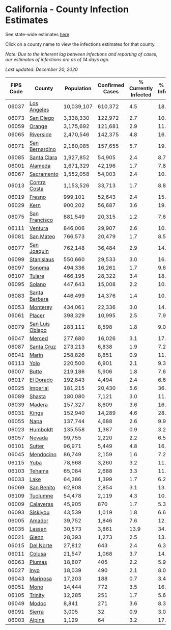 # California - County Infection Estimates

See state-wide estimates [here](/infections/us-ca).

Click on a county name to view the infections estimates for that county.

*Note: Due to the inherent lag between infections and reporting of cases, our estimates of infections are as of 14 days ago.*

*Last updated: December 20, 2020*

|   FIPS Code |                             County |   Population |   Confirmed Cases |   % Currently Infected |   % Total Infected |
|-------------|------------------------------------|--------------|-------------------|------------------------|--------------------|
|       06037 |         [Los Angeles](los-angeles) |   10,039,107 |           610,372 |                    4.5 |               18.4 |
|       06073 |             [San Diego](san-diego) |    3,338,330 |           122,972 |                    2.7 |               10.9 |
|       06059 |                   [Orange](orange) |    3,175,692 |           121,681 |                    2.9 |               11.4 |
|       06065 |             [Riverside](riverside) |    2,470,546 |           142,375 |                    4.8 |               16.9 |
|       06071 |   [San Bernardino](san-bernardino) |    2,180,085 |           157,655 |                    5.7 |               19.8 |
|       06085 |         [Santa Clara](santa-clara) |    1,927,852 |            54,905 |                    2.4 |                8.7 |
|       06001 |                 [Alameda](alameda) |    1,671,329 |            42,196 |                    1.7 |                7.8 |
|       06067 |           [Sacramento](sacramento) |    1,552,058 |            54,003 |                    2.4 |               10.3 |
|       06013 |       [Contra Costa](contra-costa) |    1,153,526 |            33,713 |                    1.7 |                8.8 |
|       06019 |                   [Fresno](fresno) |      999,101 |            52,643 |                    2.4 |               15.1 |
|       06029 |                       [Kern](kern) |      900,202 |            56,687 |                    3.6 |               19.2 |
|       06075 |     [San Francisco](san-francisco) |      881,549 |            20,315 |                    1.2 |                7.6 |
|       06111 |                 [Ventura](ventura) |      846,006 |            29,907 |                    2.6 |               10.5 |
|       06081 |             [San Mateo](san-mateo) |      766,573 |            20,479 |                    1.7 |                8.5 |
|       06077 |         [San Joaquin](san-joaquin) |      762,148 |            36,484 |                    2.9 |               14.4 |
|       06099 |           [Stanislaus](stanislaus) |      550,660 |            29,533 |                    3.0 |               16.4 |
|       06097 |                   [Sonoma](sonoma) |      494,336 |            16,261 |                    1.7 |                9.6 |
|       06107 |                   [Tulare](tulare) |      466,195 |            28,322 |                    3.4 |               18.7 |
|       06095 |                   [Solano](solano) |      447,643 |            15,008 |                    2.2 |               10.0 |
|       06083 |     [Santa Barbara](santa-barbara) |      446,499 |            14,376 |                    1.4 |               10.5 |
|       06053 |               [Monterey](monterey) |      434,061 |            22,336 |                    3.0 |               14.5 |
|       06061 |                   [Placer](placer) |      398,329 |            10,995 |                    2.5 |                7.9 |
|       06079 | [San Luis Obispo](san-luis-obispo) |      283,111 |             8,598 |                    1.8 |                9.0 |
|       06047 |                   [Merced](merced) |      277,680 |            16,026 |                    3.1 |               17.3 |
|       06087 |           [Santa Cruz](santa-cruz) |      273,213 |             6,838 |                    1.9 |                7.2 |
|       06041 |                     [Marin](marin) |      258,826 |             8,851 |                    0.9 |               11.6 |
|       06113 |                       [Yolo](yolo) |      220,500 |             6,901 |                    2.1 |                9.3 |
|       06007 |                     [Butte](butte) |      219,186 |             5,906 |                    1.8 |                7.6 |
|       06017 |             [El Dorado](el-dorado) |      192,843 |             4,494 |                    2.4 |                6.6 |
|       06025 |               [Imperial](imperial) |      181,215 |            20,430 |                    5.6 |               36.0 |
|       06089 |                   [Shasta](shasta) |      180,080 |             7,121 |                    3.0 |               11.1 |
|       06039 |                   [Madera](madera) |      157,327 |             8,609 |                    3.6 |               16.5 |
|       06031 |                     [Kings](kings) |      152,940 |            14,289 |                    4.6 |               28.3 |
|       06055 |                       [Napa](napa) |      137,744 |             4,688 |                    2.6 |                9.9 |
|       06023 |               [Humboldt](humboldt) |      135,558 |             1,387 |                    0.9 |                3.2 |
|       06057 |                   [Nevada](nevada) |       99,755 |             2,220 |                    2.2 |                6.5 |
|       06101 |                   [Sutter](sutter) |       96,971 |             5,449 |                    4.8 |               16.1 |
|       06045 |             [Mendocino](mendocino) |       86,749 |             2,159 |                    1.6 |                7.2 |
|       06115 |                       [Yuba](yuba) |       78,668 |             3,260 |                    3.2 |               11.8 |
|       06103 |                   [Tehama](tehama) |       65,084 |             2,688 |                    3.3 |               11.1 |
|       06033 |                       [Lake](lake) |       64,386 |             1,399 |                    1.7 |                6.2 |
|       06069 |           [San Benito](san-benito) |       62,808 |             2,854 |                    3.1 |               13.3 |
|       06109 |               [Tuolumne](tuolumne) |       54,478 |             2,119 |                    4.3 |               10.1 |
|       06009 |             [Calaveras](calaveras) |       45,905 |               870 |                    1.7 |                5.3 |
|       06093 |               [Siskiyou](siskiyou) |       43,539 |             1,019 |                    1.8 |                6.6 |
|       06005 |                   [Amador](amador) |       39,752 |             1,846 |                    7.6 |               12.7 |
|       06035 |                   [Lassen](lassen) |       30,573 |             3,861 |                   13.9 |               34.6 |
|       06021 |                     [Glenn](glenn) |       28,393 |             1,273 |                    2.5 |               13.2 |
|       06015 |             [Del Norte](del-norte) |       27,812 |               643 |                    2.4 |                6.3 |
|       06011 |                   [Colusa](colusa) |       21,547 |             1,068 |                    3.7 |               14.8 |
|       06063 |                   [Plumas](plumas) |       18,807 |               405 |                    2.2 |                5.9 |
|       06027 |                       [Inyo](inyo) |       18,039 |               490 |                    2.1 |                8.0 |
|       06043 |               [Mariposa](mariposa) |       17,203 |               188 |                    0.7 |                3.4 |
|       06051 |                       [Mono](mono) |       14,444 |               772 |                    3.5 |               16.1 |
|       06105 |                 [Trinity](trinity) |       12,285 |               251 |                    1.7 |                5.6 |
|       06049 |                     [Modoc](modoc) |        8,841 |               271 |                    3.6 |                8.3 |
|       06091 |                   [Sierra](sierra) |        3,005 |                32 |                    0.9 |                3.0 |
|       06003 |                   [Alpine](alpine) |        1,129 |                64 |                    3.2 |               17.2 |